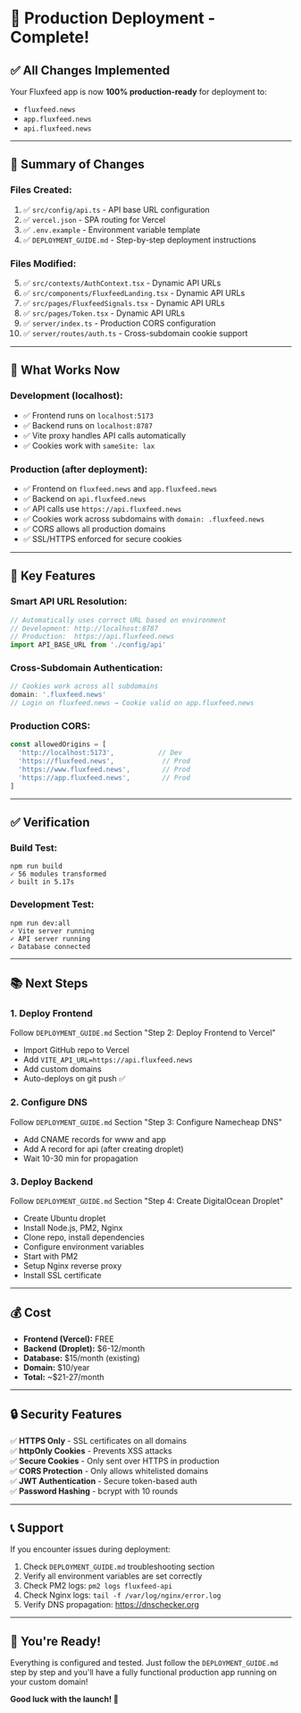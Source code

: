 # 🎉 Production Deployment - Complete!

## ✅ All Changes Implemented

Your Fluxfeed app is now **100% production-ready** for deployment to:
- `fluxfeed.news` 
- `app.fluxfeed.news`
- `api.fluxfeed.news`

---

## 📝 Summary of Changes

### **Files Created:**
1. ✅ `src/config/api.ts` - API base URL configuration
2. ✅ `vercel.json` - SPA routing for Vercel
3. ✅ `.env.example` - Environment variable template
4. ✅ `DEPLOYMENT_GUIDE.md` - Step-by-step deployment instructions

### **Files Modified:**
5. ✅ `src/contexts/AuthContext.tsx` - Dynamic API URLs
6. ✅ `src/components/FluxfeedLanding.tsx` - Dynamic API URLs
7. ✅ `src/pages/FluxfeedSignals.tsx` - Dynamic API URLs  
8. ✅ `src/pages/Token.tsx` - Dynamic API URLs
9. ✅ `server/index.ts` - Production CORS configuration
10. ✅ `server/routes/auth.ts` - Cross-subdomain cookie support

---

## 🚀 What Works Now

### **Development (localhost):**
- ✅ Frontend runs on `localhost:5173`
- ✅ Backend runs on `localhost:8787`
- ✅ Vite proxy handles API calls automatically
- ✅ Cookies work with `sameSite: lax`

### **Production (after deployment):**
- ✅ Frontend on `fluxfeed.news` and `app.fluxfeed.news`
- ✅ Backend on `api.fluxfeed.news`
- ✅ API calls use `https://api.fluxfeed.news`
- ✅ Cookies work across subdomains with `domain: .fluxfeed.news`
- ✅ CORS allows all production domains
- ✅ SSL/HTTPS enforced for secure cookies

---

## 🎯 Key Features

### **Smart API URL Resolution:**
```typescript
// Automatically uses correct URL based on environment
// Development: http://localhost:8787
// Production:  https://api.fluxfeed.news
import API_BASE_URL from './config/api'
```

### **Cross-Subdomain Authentication:**
```typescript
// Cookies work across all subdomains
domain: '.fluxfeed.news'
// Login on fluxfeed.news → Cookie valid on app.fluxfeed.news
```

### **Production CORS:**
```typescript
const allowedOrigins = [
  'http://localhost:5173',           // Dev
  'https://fluxfeed.news',            // Prod
  'https://www.fluxfeed.news',        // Prod
  'https://app.fluxfeed.news',        // Prod
]
```

---

## ✅ Verification

### **Build Test:**
```
npm run build
✓ 56 modules transformed
✓ built in 5.17s
```

### **Development Test:**
```
npm run dev:all
✓ Vite server running
✓ API server running  
✓ Database connected
```

---

## 📚 Next Steps

### **1. Deploy Frontend**
Follow `DEPLOYMENT_GUIDE.md` Section "Step 2: Deploy Frontend to Vercel"
- Import GitHub repo to Vercel
- Add `VITE_API_URL=https://api.fluxfeed.news`
- Add custom domains
- Auto-deploys on git push ✅

### **2. Configure DNS**
Follow `DEPLOYMENT_GUIDE.md` Section "Step 3: Configure Namecheap DNS"
- Add CNAME records for www and app
- Add A record for api (after creating droplet)
- Wait 10-30 min for propagation

### **3. Deploy Backend**
Follow `DEPLOYMENT_GUIDE.md` Section "Step 4: Create DigitalOcean Droplet"
- Create Ubuntu droplet
- Install Node.js, PM2, Nginx
- Clone repo, install dependencies
- Configure environment variables
- Start with PM2
- Setup Nginx reverse proxy
- Install SSL certificate

---

## 💰 Cost

- **Frontend (Vercel):** FREE
- **Backend (Droplet):** $6-12/month
- **Database:** $15/month (existing)
- **Domain:** $10/year
- **Total:** ~$21-27/month

---

## 🔒 Security Features

✅ **HTTPS Only** - SSL certificates on all domains  
✅ **httpOnly Cookies** - Prevents XSS attacks  
✅ **Secure Cookies** - Only sent over HTTPS in production  
✅ **CORS Protection** - Only allows whitelisted domains  
✅ **JWT Authentication** - Secure token-based auth  
✅ **Password Hashing** - bcrypt with 10 rounds  

---

## 📞 Support

If you encounter issues during deployment:
1. Check `DEPLOYMENT_GUIDE.md` troubleshooting section
2. Verify all environment variables are set correctly
3. Check PM2 logs: `pm2 logs fluxfeed-api`
4. Check Nginx logs: `tail -f /var/log/nginx/error.log`
5. Verify DNS propagation: https://dnschecker.org

---

## 🎊 You're Ready!

Everything is configured and tested. Just follow the `DEPLOYMENT_GUIDE.md` step by step and you'll have a fully functional production app running on your custom domain!

**Good luck with the launch! 🚀**
